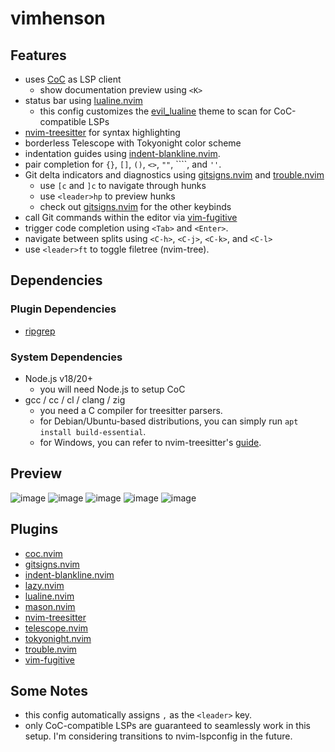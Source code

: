 # vimhenson

## Features

* uses [CoC](https://github.com/neoclide/coc.nvim) as LSP client
  * show documentation preview using `<K>`
* status bar using [lualine.nvim](https://github.com/nvim-lualine/lualine.nvim)
    * this config customizes the [evil_lualine](https://github.com/nvim-lualine/lualine.nvim/blob/master/examples/evil_lualine.lua) theme to scan for CoC-compatible LSPs
* [nvim-treesitter](https://github.com/nvim-treesitter/nvim-treesitter) for syntax highlighting
* borderless Telescope with Tokyonight color scheme
* indentation guides using [indent-blankline.nvim](https://github.com/lukas-reineke/indent-blankline.nvim).
* pair completion for `{}`, `[]`, `()`, `<>`, `""`, ````, and `''`.
* Git delta indicators and diagnostics using [gitsigns.nvim](https://github.com/neoclide/coc.nvim) and [trouble.nvim](https://github.com/folke/trouble.nvim)
    * use `[c` and `]c` to navigate through hunks
    * use `<leader>hp` to preview hunks
    * check out [gitsigns.nvim](https://github.com/lewis6991/gitsigns.nvim) for the other keybinds
* call Git commands within the editor via [vim-fugitive](https://github.com/tpope/vim-fugitive)
* trigger code completion using `<Tab>` and `<Enter>`.
* navigate between splits using `<C-h>`, `<C-j>`, `<C-k>`, and `<C-l>`
* use `<leader>ft` to toggle filetree (nvim-tree).

## Dependencies

### Plugin Dependencies
* [ripgrep](https://github.com/BurntSushi/ripgrep)

### System Dependencies
* Node.js v18/20+
    * you will need Node.js to setup CoC
* gcc / cc / cl / clang / zig
    * you need a C compiler for treesitter parsers.
    * for Debian/Ubuntu-based distributions, you can simply run `apt install build-essential`.
    * for Windows, you can refer to nvim-treesitter's [guide](https://github.com/nvim-treesitter/nvim-treesitter/wiki/Windows-support).

## Preview

![image](https://github.com/starkfire/vimhenson/assets/26057339/b27d2138-42ee-4cba-afa0-33edbc1fbbb5)
![image](https://github.com/starkfire/vimhenson/assets/26057339/45552415-b39a-4b32-b168-d6f973788c9b)
![image](https://github.com/starkfire/vimhenson/assets/26057339/6ffb202a-5bc3-47ef-ad89-9a92d53368be)
![image](https://github.com/starkfire/vimhenson/assets/26057339/e1690f25-603d-43ab-a11e-d8a275a7e161)
![image](https://github.com/starkfire/vimhenson/assets/26057339/9ecc194a-2151-4997-b475-ee4ecf2ef8fb)

## Plugins

* [coc.nvim](https://github.com/neoclide/coc.nvim)
* [gitsigns.nvim](https://github.com/lewis6991/gitsigns.nvim)
* [indent-blankline.nvim](https://github.com/lukas-reineke/indent-blankline.nvim)
* [lazy.nvim](https://github.com/folke/lazy.nvim)
* [lualine.nvim](https://github.com/nvim-lualine/lualine.nvim)
* [mason.nvim](https://github.com/williamboman/mason.nvim)
* [nvim-treesitter](https://github.com/nvim-treesitter/nvim-treesitter)
* [telescope.nvim](https://github.com/nvim-telescope/telescope.nvim)
* [tokyonight.nvim](https://github.com/folke/tokyonight.nvim)
* [trouble.nvim](https://github.com/folke/trouble.nvim)
* [vim-fugitive](https://github.com/tpope/vim-fugitive)

## Some Notes

* this config automatically assigns `,` as the `<leader>` key.
* only CoC-compatible LSPs are guaranteed to seamlessly work in this setup. I'm considering transitions to nvim-lspconfig in the future.
